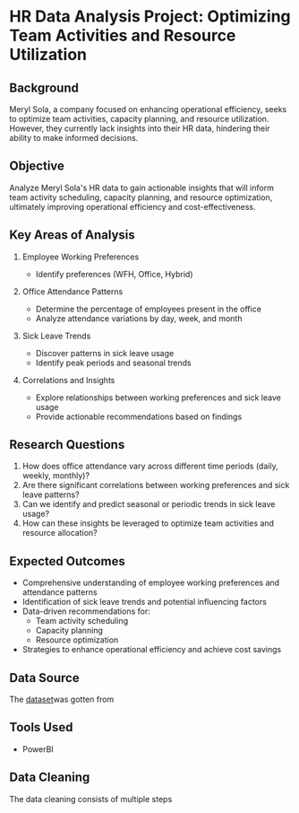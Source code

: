 # HR Data Analysis Project: Optimizing Team Activities and Resource Utilization

## Background
Meryl Sola, a company focused on enhancing operational efficiency, seeks to optimize team activities, capacity planning, and resource utilization. However, they currently lack insights into their HR data, hindering their ability to make informed decisions.

## Objective
Analyze Meryl Sola's HR data to gain actionable insights that will inform team activity scheduling, capacity planning, and resource optimization, ultimately improving operational efficiency and cost-effectiveness.

## Key Areas of Analysis
1. Employee Working Preferences
   - Identify preferences (WFH, Office, Hybrid)

2. Office Attendance Patterns
   - Determine the percentage of employees present in the office
   - Analyze attendance variations by day, week, and month

3. Sick Leave Trends
   - Discover patterns in sick leave usage
   - Identify peak periods and seasonal trends

4. Correlations and Insights
   - Explore relationships between working preferences and sick leave usage
   - Provide actionable recommendations based on findings

## Research Questions
1. How does office attendance vary across different time periods (daily, weekly, monthly)?
2. Are there significant correlations between working preferences and sick leave patterns?
3. Can we identify and predict seasonal or periodic trends in sick leave usage?
4. How can these insights be leveraged to optimize team activities and resource allocation?

## Expected Outcomes
- Comprehensive understanding of employee working preferences and attendance patterns
- Identification of sick leave trends and potential influencing factors
- Data-driven recommendations for:
  - Team activity scheduling
  - Capacity planning
  - Resource optimization
- Strategies to enhance operational efficiency and achieve cost savings

## Data Source

The [dataset](https://github.com/croweigibson/Meryl-Sola-HR-Analysis/blob/master/Attendance%20Sheet%202022-2023_Masked.xlsx)was gotten from 

## Tools Used
 - PowerBI

## Data Cleaning

The data cleaning consists of multiple steps 
